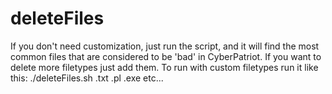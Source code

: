 # deleteFiles

If you don't need customization, just run the script, and it will find the most common files that are considered to be 'bad' in CyberPatriot. If you want to delete more filetypes just add them. To run with custom filetypes run it like this: ./deleteFiles.sh .txt .pl .exe etc...
